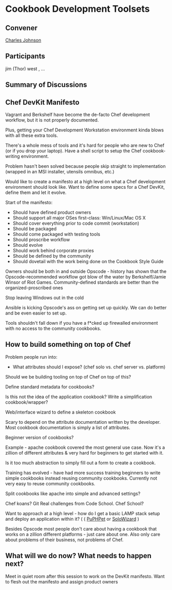 Cookbook Development Toolsets
=============================

## Convener

[Charles Johnson](https://twitter.com/chipadeedoodah)

## Participants
jim (Thor) west
, ...

## Summary of Discussions

## Chef DevKit Manifesto 

Vagrant and Berkshelf have become the de-facto Chef development workflow, but it is not properly documented.

Plus, getting your Chef Development Workstation environment kinda blows with all these extra tools.

There's a whole mess of tools and it's hard for people who are new to Chef (or if you drop your laptop).  Have a shell script to setup the Chef cookbook-writing environment.

Problem hasn't been solved because people skip straight to implementation (wrapped in an MSI installer, utensils omnibus, etc.)

Would like to create a manifesto at a high level on what a Chef development environment should look like.  Want to define some specs for a Chef DevKit, define them and let it evolve.

Start of the manifesto:

* Should have defined product owners
* Should support all major OSes first-class: Win/Linux/Mac OS X
* Should cover everything prior to code commit (workstation)
* Should be packaged
* Should come packaged with testing tools
* Should proscribe workflow
* Should evolve
* Should work behind corporate proxies
* Should be defined by the community
* Should dovetail with the work being done on the Cookbook Style Guide

Owners should be both in and outside Opscode - history has shown that the Opscode-recommended workflow got blow of the water by Berkshelf/Jamie Winsor of Riot Games.  Community-defined standards are better than the organized-proscribed ones

Stop leaving Windows out in the cold

Ansible is kicking Opscode's ass on getting set up quickly.  We can do better and be even easier to set up.

Tools shouldn't fall down if you have a f*cked up firewalled environment with no access to the community cookbooks.

## How to build something on top of Chef

Problem people run into:

* What attributes should I expose? (chef solo vs. chef server vs. platform)

Should we be building tooling on top of Chef on top of this?

Define standard metadata for cookbooks?

Is this not the idea of the application cookbook?  Write a simplification cookbook/wrapper?

Web/interface wizard to define a skeleton cookbook

Scary to depend on the attribute documentation written by the developer.  Most cookbook documentation is simply a list of attributes.

Beginner version of cookbooks?

Example - apache cookbook covered the most general use case.  Now it's a zillion of different attributes & very hard for beginners to get started with it.

Is it too much abstraction to simply fill out a form to create a cookbook.

Training has evolved - have had more success training beginners to write simple cookbooks instead reusing community cookbooks.  Currently not very easy to reuse community cookbooks.

Split cookbooks like apache into simple and advanced settings?

Chef koans?  Git Real challenges from Code School.  Chef School?

Want to approach at a high level - how do I get a basic LAMP stack setup and deploy an application within it?  ( ( [PuPHPet](https://puphpet.com) or [SoloWizard](http://www.solowizard.com) )

Besides Opscode most people don't care about having a cookbook that works on a zillion different platforms - just care about one.  Also only care about problems of their business, not problems of Chef.



## What will we do now?  What needs to happen next?

Meet in quiet room after this session to work on the DevKit manifesto.  Want to flesh out the manifesto and assign product owners
